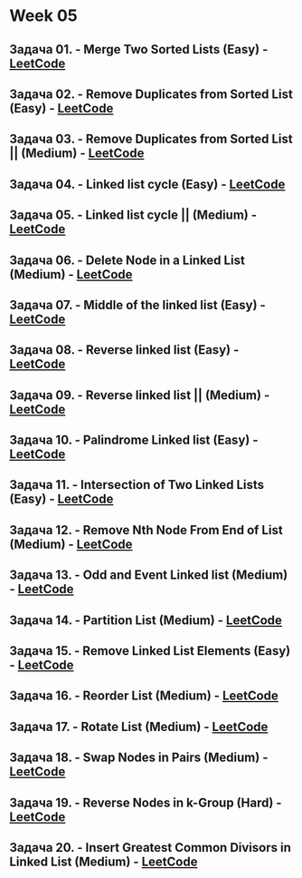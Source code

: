 # Week 05

## Задача 01. - Merge Two Sorted Lists (Easy) - [LeetCode](<https://leetcode.com/problems/merge-two-sorted-lists/>)

## Задача 02. - Remove Duplicates from Sorted List (Easy) - [LeetCode](<https://leetcode.com/problems/remove-duplicates-from-sorted-list/>)

## Задача 03. - Remove Duplicates from Sorted List || (Medium) - [LeetCode](<https://leetcode.com/problems/remove-duplicates-from-sorted-list-ii/description/>)

## Задача 04. - Linked list cycle (Easy) - [LeetCode](<https://leetcode.com/problems/linked-list-cycle/>)

## Задача 05. - Linked list cycle || (Medium) - [LeetCode](<https://leetcode.com/problems/linked-list-cycle-ii/>)

## Задача 06. - Delete Node in a Linked List (Medium) - [LeetCode](<https://leetcode.com/problems/delete-node-in-a-linked-list/>)

## Задача 07. - Middle of the linked list (Easy) - [LeetCode](<https://leetcode.com/problems/middle-of-the-linked-list/>)

## Задача 08. - Reverse linked list (Easy) - [LeetCode](<https://leetcode.com/problems/reverse-linked-list/>)

## Задача 09. - Reverse linked list || (Medium) - [LeetCode](<https://leetcode.com/problems/reverse-linked-list-ii/description/>)

## Задача 10. - Palindrome Linked list (Easy) - [LeetCode](<https://leetcode.com/problems/palindrome-linked-list/>)

## Задача 11. - Intersection of Two Linked Lists (Easy) - [LeetCode](<https://leetcode.com/problems/intersection-of-two-linked-lists/>)

## Задача 12. - Remove Nth Node From End of List (Medium) - [LeetCode](<https://leetcode.com/problems/remove-nth-node-from-end-of-list/>)

## Задача 13. - Odd and Event Linked list (Medium) - [LeetCode](<https://leetcode.com/problems/odd-even-linked-list/description/>)

## Задача 14. - Partition List (Medium) - [LeetCode](<https://leetcode.com/problems/partition-list/description/>)

## Задача 15. - Remove Linked List Elements (Easy) - [LeetCode](<https://leetcode.com/problems/remove-linked-list-elements/description/>)

## Задача 16. - Reorder List (Medium) - [LeetCode](<https://leetcode.com/problems/reorder-list/description/>)

## Задача 17. - Rotate List (Medium) - [LeetCode](<https://leetcode.com/problems/rotate-list/description/>)

## Задача 18. - Swap Nodes in Pairs (Medium) - [LeetCode](<https://leetcode.com/problems/swap-nodes-in-pairs/description/>)

## Задача 19. - Reverse Nodes in k-Group (Hard) - [LeetCode](<https://leetcode.com/problems/reverse-nodes-in-k-group/description/>)

## Задача 20. - Insert Greatest Common Divisors in Linked List (Medium) - [LeetCode](<https://leetcode.com/problems/insert-greatest-common-divisors-in-linked-list/description/>)